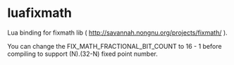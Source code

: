 # luafixmath
Lua binding for fixmath lib ( http://savannah.nongnu.org/projects/fixmath/ ).

You can change the FIX_MATH_FRACTIONAL_BIT_COUNT to 16 - 1 before compiling to support (N).(32-N) fixed point number.
